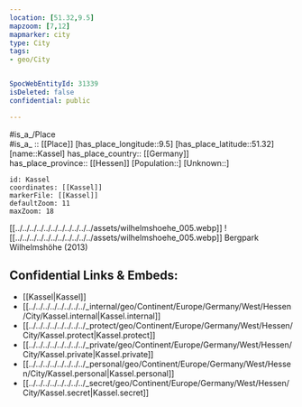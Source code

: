 ```yaml
---
location: [51.32,9.5] 
mapzoom: [7,12] 
mapmarker: city 
type: City
tags:
- geo/City


SpocWebEntityId: 31339
isDeleted: false
confidential: public

---
```



#is_a_/Place  
#is_a_ :: [[Place]] 
[has_place_longitude::9.5] 
[has_place_latitude::51.32] 
[name::Kassel] 
has_place_country:: [[Germany]]  
has_place_province:: [[Hessen]] 
[Population::] 
[Unknown::] 


```leaflet
id: Kassel
coordinates: [[Kassel]] 
markerFile: [[Kassel]] 
defaultZoom: 11 
maxZoom: 18
```


[[../../../../../../../../../../../assets/wilhelmshoehe_005.webp]] 
![[../../../../../../../../../../../assets/wilhelmshoehe_005.webp]] 
Bergpark Wilhelmshöhe (2013) 

## Confidential Links & Embeds: 
- [[Kassel|Kassel]]  
- [[../../../../../../../../_internal/geo/Continent/Europe/Germany/West/Hessen/City/Kassel.internal|Kassel.internal]] 
- [[../../../../../../../../_protect/geo/Continent/Europe/Germany/West/Hessen/City/Kassel.protect|Kassel.protect]] 
- [[../../../../../../../../_private/geo/Continent/Europe/Germany/West/Hessen/City/Kassel.private|Kassel.private]] 
- [[../../../../../../../../_personal/geo/Continent/Europe/Germany/West/Hessen/City/Kassel.personal|Kassel.personal]] 
- [[../../../../../../../../_secret/geo/Continent/Europe/Germany/West/Hessen/City/Kassel.secret|Kassel.secret]] 
